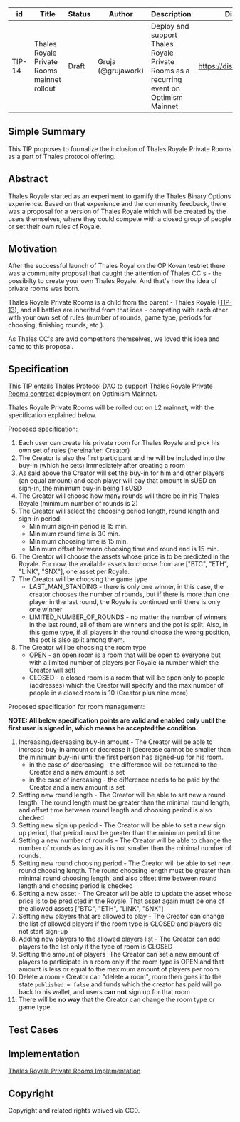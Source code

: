 | id | Title | Status | Author | Description | Discussions to | Created |
| ----------- | ----------- | ----------- | ----------- | ----------- | ----------- | ----------- |
| TIP-14 | Thales Royale Private Rooms mainnet rollout| Draft | Gruja (@grujawork) | Deploy and support Thales Royale Private Rooms as a recurring event on Optimism Mainnet | https://discord.gg/8bzFdpGTrp | 2021-12-16
 
## Simple Summary
 
This TIP proposes to formalize the inclusion of Thales Royale Private Rooms as a part of Thales protocol offering. 
 
## Abstract
 
Thales Royale started as an experiment to gamify the Thales Binary Options experience. Based on that experience and the community feedback, there was a proposal for a version of Thales Royale which will be created by the users themselves, where they could compete with a closed group of people or set their own rules of Royale.
 
## Motivation
 
After the successful launch of Thales Royal on the OP Kovan testnet there was a community proposal that caught the attention of Thales CC's - the possibilty to create your own Thales Royale. And that's how the idea of private rooms was born.

Thales Royale Private Rooms is a child from the parent - Thales Royale ([TIP-13](https://github.com/thales-markets/thales-improvement-proposals/blob/main/TIPs/TIP-13.md)), and all battles are inherited from that idea - competing with each other with your own set of rules (number of rounds, game type, periods for choosing, finishing rounds, etc.).

As Thales CC's are avid competitors themselves, we loved this idea and came to this proposal.


## Specification
 
This TIP entails Thales Protocol DAO to support [Thales Royale Private Rooms contract](https://github.com/thales-markets/contracts/blob/main/contracts/ThalesRoyale/ThalesRoyalePrivateRoom.sol) deployment on Optimism Mainnet. 

Thales Royale Private Rooms will be rolled out on L2 mainnet, with the specification explained below.


Proposed specification:  

1. Each user can create his private room for Thales Royale and pick his own set of rules (hereinafter: Creator)
2. The Creator is also the first participant and he will be included into the buy-in (which he sets) immediately after creating a room
3. As said above the Creator will set the buy-in for him and other players (an equal amount) and each player will pay that amount in sUSD on sign-in,  the minimum buy-in being 1 sUSD
4. The Creator will choose how many rounds will there be in his Thales Royale (minimum number of rounds is 2)
5. The Creator will select the choosing period length, round length and sign-in period:
   - Minimum sign-in period is 15 min.
   - Minimum round time is 30 min.
   - Minimum choosing time is 15 min.
   - Minimum offset between choosing time and round end is 15 min.
6. The Creator will choose the assets whose price is to be predicted in the Royale. For now, the available assets to choose from are ["BTC", "ETH", "LINK", "SNX"], one asset per Royale.
7. The Creator will be choosing the game type 
   - LAST_MAN_STANDING - there is only one winner, in this case, the creator chooses the number of rounds, but if there is more than one player in the last round, the Royale is continued until there is only one winner
   - LIMITED_NUMBER_OF_ROUNDS - no matter the number of winners in the last round, all of them are winners and the pot is split. Also, in this game type, if all players in the round choose the wrong position, the pot is also split among them.
8. The Creator will be choosing the room type
   - OPEN - an open room is a room that will be open to everyone but with a limited number of players per Royale (a number which the Creator will set)
   - CLOSED - a closed room is a room that will be open only to people (addresses) which the Creator will specify and the max number of people in a closed room is 10 (Creator plus nine more)

Proposed specification for room management:

**NOTE: All below specification points are valid and enabled only until the first user is signed in, which means he accepted the condition.**

1. Increasing/decreasing buy-in amount - The Creator will be able to increase buy-in amount or decrease it (decrease cannot be smaller than the minimum buy-in) until the first person has signed-up for his room.
   - in the case of decreasing - the difference will be returned to the Creator and a new amount is set
   - in the case of increasing - the difference  needs to be paid by the Creator and a new amount is set
2. Setting new round length - The Creator will be able to set new a round length. The round length must be greater than the minimal round length, and offset time between round length and choosing period is also checked
4. Setting new sign up period - The Creator will be able to set a new sign up period, that period must be greater than the minimum period time
5. Setting a new number of rounds - The Creator will be able to change the number of rounds as long as it is not smaller than the minimal number of rounds.
6. Setting new round choosing period - The Creator will be able to set new round choosing length. The round choosing length must be greater than minimal round choosing length, and also offset time between round length and choosing period is checked
7. Setting a new asset - The Creator will be able to update the asset whose price is to be predicted in the Royale. That asset again must be one of the allowed assets ["BTC", "ETH", "LINK", "SNX"]
8. Setting new players that are allowed to play - The Creator can change the list of allowed players if the room type is CLOSED and players did not start sign-up
9. Adding new players to the allowed players list - The Creator can add players to the list only if the type of room is CLOSED
10. Setting the amount of players -The Creator can set a new amount of players to participate in a room only if the room type is OPEN and that amount is less or equal to the maximum amount of players per room.
11. Delete a room - Creator can "delete a room", room then goes into the state `published = false` and funds which the creator has paid will go back to his wallet, and users **can not** sign up for that room
12. There will be **no way** that the Creator can change the room type or game type.

## Test Cases
 
## Implementation

[Thales Royale Private Rooms Implementation](https://github.com/thales-markets/contracts/blob/main/contracts/ThalesRoyale/ThalesRoyalePrivateRoom.sol)



## Copyright
 
Copyright and related rights waived via CC0.
